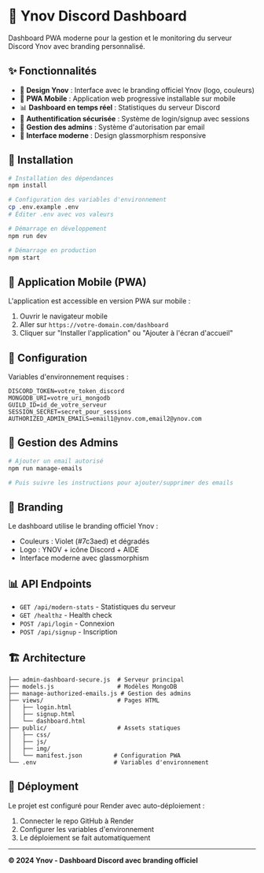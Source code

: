 # 🎯 Ynov Discord Dashboard

Dashboard PWA moderne pour la gestion et le monitoring du serveur Discord Ynov avec branding personnalisé.

## ✨ Fonctionnalités

- 🎨 **Design Ynov** : Interface avec le branding officiel Ynov (logo, couleurs)
- 📱 **PWA Mobile** : Application web progressive installable sur mobile
- 📊 **Dashboard en temps réel** : Statistiques du serveur Discord 
- 🔐 **Authentification sécurisée** : Système de login/signup avec sessions
- 👥 **Gestion des admins** : Système d'autorisation par email
- 🎯 **Interface moderne** : Design glassmorphism responsive

## 🚀 Installation

```bash
# Installation des dépendances
npm install

# Configuration des variables d'environnement
cp .env.example .env
# Éditer .env avec vos valeurs

# Démarrage en développement
npm run dev

# Démarrage en production
npm start
```

## 📱 Application Mobile (PWA)

L'application est accessible en version PWA sur mobile :

1. Ouvrir le navigateur mobile
2. Aller sur `https://votre-domain.com/dashboard`
3. Cliquer sur "Installer l'application" ou "Ajouter à l'écran d'accueil"

## 🔧 Configuration

Variables d'environnement requises :

```env
DISCORD_TOKEN=votre_token_discord
MONGODB_URI=votre_uri_mongodb
GUILD_ID=id_de_votre_serveur
SESSION_SECRET=secret_pour_sessions
AUTHORIZED_ADMIN_EMAILS=email1@ynov.com,email2@ynov.com
```

## 👥 Gestion des Admins

```bash
# Ajouter un email autorisé
npm run manage-emails

# Puis suivre les instructions pour ajouter/supprimer des emails
```

## 🎨 Branding

Le dashboard utilise le branding officiel Ynov :
- Couleurs : Violet (#7c3aed) et dégradés
- Logo : YNOV + icône Discord + AIDE
- Interface moderne avec glassmorphism

## 📊 API Endpoints

- `GET /api/modern-stats` - Statistiques du serveur
- `GET /healthz` - Health check
- `POST /api/login` - Connexion
- `POST /api/signup` - Inscription

## 🏗️ Architecture

```
├── admin-dashboard-secure.js  # Serveur principal
├── models.js                  # Modèles MongoDB
├── manage-authorized-emails.js # Gestion des admins
├── views/                     # Pages HTML
│   ├── login.html
│   ├── signup.html
│   └── dashboard.html
├── public/                    # Assets statiques
│   ├── css/
│   ├── js/
│   ├── img/
│   └── manifest.json         # Configuration PWA
└── .env                      # Variables d'environnement
```

## 🚀 Déployment

Le projet est configuré pour Render avec auto-déploiement :

1. Connecter le repo GitHub à Render
2. Configurer les variables d'environnement
3. Le déploiement se fait automatiquement

---

**© 2024 Ynov - Dashboard Discord avec branding officiel**